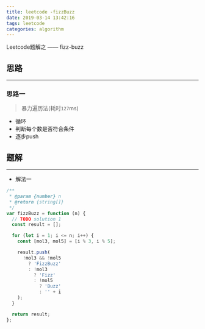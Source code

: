 ```yaml
---
title: leetcode -fizzBuzz
date: 2019-03-14 13:42:16
tags: leetcode
categories: algorithm
---
```


Leetcode题解之 —— fizz-buzz


<!-- more -->


## 思路

------

### 思路一

> 暴力遍历法(耗时`127`ms)

- 循环
- 判断每个数是否符合条件
- 逐步push

## 题解

------

- 解法一

```js
/**
 * @param {number} n
 * @return {string[]}
 */
var fizzBuzz = function (n) {
  // TODO solution 1
  const result = [];

  for (let i = 1; i <= n; i++) {
    const [mol3, mol5] = [i % 3, i % 5];

    result.push(
      !mol3 && !mol5
        ? 'FizzBuzz'
        : !mol3
          ? 'Fizz'
          : !mol5
            ? 'Buzz'
            : '' + i
    );
  }

  return result;
};
```
